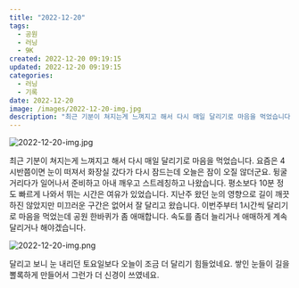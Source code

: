 ```yaml
---
title: "2022-12-20"
tags:
  - 공원
  - 러닝
  - 9K
created: 2022-12-20 09:19:15
updated: 2022-12-20 09:19:15
categories:
  - 러닝
  - 기록
date: 2022-12-20
image: /images/2022-12-20-img.jpg
description: "최근 기분이 쳐지는게 느껴지고 해서 다시 매일 달리기로 마음을 먹었습니다. 요즘은 4시반쯤이면 눈이 떠져서 화장실 갔다가 다시 잠드는데 오늘은 잠이 오질 않더군요. 뒹굴거리다가 일어나서 준비하고 아내 깨우고 스트레칭하고 나왔습니다. 평소보다 10분 정도 빠르게 나와서 뛰는 시간은 여유가"
---
```


![2022-12-20-img.jpg](/images/2022-12-20-img.jpg)
 
 

최근 기분이 쳐지는게 느껴지고 해서 다시 매일 달리기로 마음을 먹었습니다. 요즘은 4시반쯤이면 눈이 떠져서 화장실 갔다가 다시 잠드는데 오늘은 잠이 오질 않더군요. 뒹굴거리다가 일어나서 준비하고 아내 깨우고 스트레칭하고 나왔습니다. 평소보다 10분 정도 빠르게 나와서 뛰는 시간은 여유가 있었습니다. 
지난주 왔던 눈의 영향으로 길이 깨끗하진 않았지만 미끄러운 구간은 없어서 잘 달리고 왔습니다. 이번주부터 1시간씩 달리기로 마음을 먹었는데 공원 한바퀴가 좀 애매합니다. 속도를 좀더 늘리거나 애매하게 계속 달리거나 해야겠습니다. 

 
 ![2022-12-20-img.png](/images/2022-12-20-img.png)
 
 

달리고 보니 눈 내리던 토요일보다 오늘이 조금 더 달리기 힘들었네요. 쌓인 눈들이 길을 뽈록하게 만들어서 그런가 더 신경이 쓰였네요.
